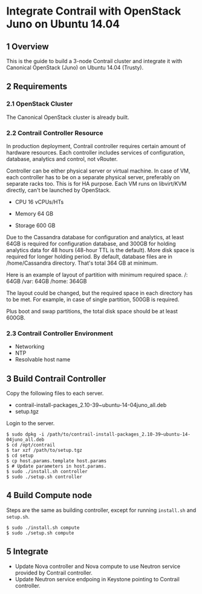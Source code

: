 
# Integrate Contrail with OpenStack Juno on Ubuntu 14.04

## 1 Overview

This is the guide to build a 3-node Contrail cluster and integrate it with Canonical OpenStack (Juno) on Ubuntu 14.04 (Trusty).

## 2 Requirements

### 2.1 OpenStack Cluster

The Canonical OpenStack cluster is already built.

### 2.2 Contrail Controller Resource

In production deployment, Contrail controller requires certain amount of hardware resources. Each controller includes services of configuration, database, analytics and control, not vRouter.

Controller can be either physical server or virtual machine. In case of VM, each controller has to be on a separate physical server, preferably on separate racks too. This is for HA purpose. Each VM runs on libvirt/KVM directly, can't be launched by OpenStack.

* CPU
  16 vCPUs/HTs

* Memory
  64 GB

* Storage
  600 GB

Due to the Cassandra database for configuration and analytics, at least 64GB is required for configuration database, and 300GB for holding analytics data for 48 hours (48-hour TTL is the default). More disk space is required for longer holding period. By default, database files are in /home/Cassandra directory. That's total 364 GB at minimum.

Here is an example of layout of partition with minimum required space.
/: 64GB
/var: 64GB
/home: 364GB

The layout could be changed, but the required space in each directory has to be met. For example, in case of single partition, 500GB is required.

Plus boot and swap partitions, the total disk space should be at least 600GB.

### 2.3 Contrail Controller Environment

* Networking
* NTP
* Resolvable host name


## 3 Build Contrail Controller

Copy the following files to each server.
* contrail-install-packages_2.10-39~ubuntu-14-04juno_all.deb
* setup.tgz

Login to the server.
```
$ sudo dpkg -i /path/to/contrail-install-packages_2.10-39~ubuntu-14-04juno_all.deb
$ cd /opt/contrail
$ tar xzf /path/to/setup.tgz
$ cd setup
$ cp host.params.template host.params
$ # Update parameters in host.params.
$ sudo ./install.sh controller
$ sudo ./setup.sh controller
```

## 4 Build Compute node

Steps are the same as building controller, except for running `install.sh` and `setup.sh`.

```
$ sudo ./install.sh compute
$ sudo ./setup.sh compute
```

## 5 Integrate

* Update Nova controller and Nova compute to use Neutron service provided by Contrail controller.
* Update Neutron service endpoing in Keystone pointing to Contrail controller.

